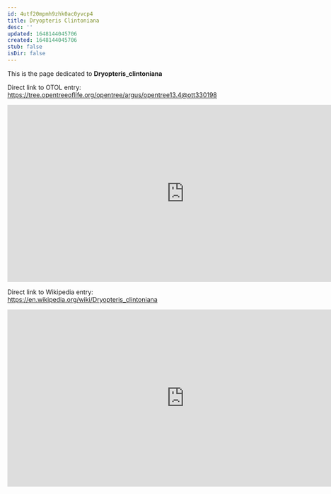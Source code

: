 ```yaml
---
id: 4utf20mpmh9zhk0ac0yvcp4
title: Dryopteris Clintoniana
desc: ''
updated: 1648144045706
created: 1648144045706
stub: false
isDir: false
---
```

This is the page dedicated to **Dryopteris_clintoniana**


Direct link to OTOL entry: https://tree.opentreeoflife.org/opentree/argus/opentree13.4@ott330198



<html>
    <body>
    <iframe src="https://tree.opentreeoflife.org/opentree/argus/opentree13.4@ott330198"
    width="800" height="400" frameborder="0" allowfullscreen> </iframe>
    </body>
</html>
    


Direct link to Wikipedia entry: https://en.wikipedia.org/wiki/Dryopteris_clintoniana



<html>
    <body>
    <iframe src="https://en.wikipedia.org/wiki/Dryopteris_clintoniana"
    width="800" height="400" frameborder="0" allowfullscreen> </iframe>
    </body>
</html>
    
